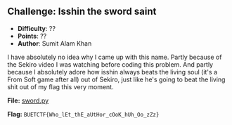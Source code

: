 ## Challenge: Isshin the sword saint
- **Difficulty**: ?? 
- **Points**: ??
- **Author**: Sumit Alam Khan

I have absolutely no idea why I came up with this name. Partly because of the Sekiro video I was watching
before coding this problem. And partly because I absolutely adore how isshin always beats the living soul
(it's a From Soft game after all) out of Sekiro, just like he's going to beat the living shit out of my flag this very moment. 

**File:** [sword.py](https://github.com/buetsec/buet-ctf-2024-preliminary/main/crypto/Isshin%20the%20sword%20saint/sword.py)

**Flag:** `BUETCTF{Who_lEt_thE_aUtHor_cOoK_hUh_Oo_zZz}`
